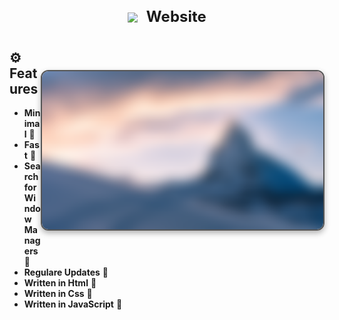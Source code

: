 <div align="center">
  <h2 style="font-size: 24px;">
    <strong> <a href="https://user7210unix.github.io/Showcase-website/" style="text-decoration: none; color: inherit;">
      <img src="https://user7210unix.github.io/Showcase-website/favicon.ico" alt=" " style="vertical-align: middle; width: 24px; height: 24px; margin-right: 8px;">
      Website</a> 
    </strong>
  </h2>
</div>

<h1>
      <img src="Images/image1.png" align="right" alt="Website Preview" width="450" style="display: block; margin: 32px auto; border: 2px solid #555; border-radius: 12px; box-shadow: 0 4px 10px rgba(0, 0, 0, 0.3);">
</div>
</div> 


## ⚙️ Features
- **Minimal** :bento: 
- **Fast** :blossom: 
- **Search for Window Managers** :rocket:
- **Regulare Updates** :rocket:
- **Written in Html** :blossom:
- **Written in Css** :rocket: 
- **Written in JavaScript** :bento:  
